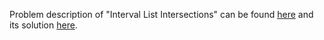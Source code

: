 Problem description of "Interval List Intersections" can be found [here](https://leetcode.com/problems/interval-list-intersections/) and its solution [here](https://github.com/aurimas13/Solutions-To-Problems/blob/main/LeetCode/Python%20Solutions/Interval%20List%20Intersections/interval.py).